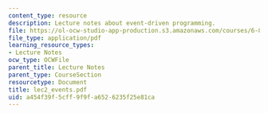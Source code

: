```yaml
---
content_type: resource
description: Lecture notes about event-driven programming.
file: https://ol-ocw-studio-app-production.s3.amazonaws.com/courses/6-824-distributed-computer-systems-engineering-spring-2006/a454f39f5cff9f9fa6526235f25e81ca_lec2_events.pdf
file_type: application/pdf
learning_resource_types:
- Lecture Notes
ocw_type: OCWFile
parent_title: Lecture Notes
parent_type: CourseSection
resourcetype: Document
title: lec2_events.pdf
uid: a454f39f-5cff-9f9f-a652-6235f25e81ca
---
```

